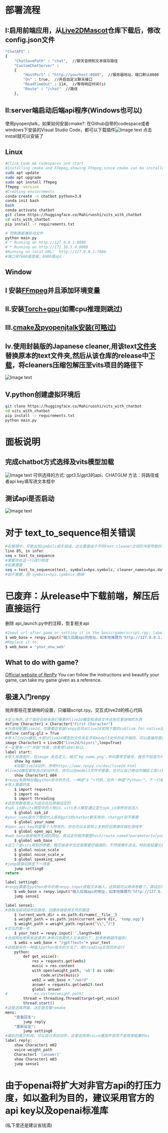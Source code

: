 # 部署流程
## I:启用前端应用，从[Live2DMascot](https://github.com/Arkueid/Live2DMascot)仓库下载后，修改config.json文件
```sh
"ChatAPI" : 
{
	"ChatSavePath" : "chat",  //聊天音频和文本保存路径
	"CustomChatServer" : 
	{
		"HostPort" : "http://yourhost:8080",  //服务器地址，端口默认8080
		"On" : true,  //开启自定义聊天接口
		"ReadTimeOut" : 114,  //等待响应时间(s)
		"Route" : "/chat"  //路径
	},
```
## II:server端启动后端api程序(Windows也可以)
使用pyopenjtalk，如果如何安装cmake?:
在Github自带的codespace或者windows下安装的Visual Studio Code，都可以下载插件![Image text](https://github.com/Paraworks/vits_with_chatgpt-gpt3/blob/onnx/moe/VSC.png)
点击install就可以安装了
## Linux
```sh
#Click Code && codespaces and start
#Installing cmake and FFmpeg,showing FFmpeg,since cmake can be installed directly in the Extensions
sudo apt update
sudo apt upgrade
sudo apt install ffmpeg
ffmpeg -version
#Creating enviornments
conda create -n chatbot python=3.8
conda init bash
bash
conda activate chatbot
git clone https://huggingface.co/Mahiruoshi/vits_with_chatbot
cd vits_with_chatbot
pip install -r requirements.txt

# 控制面板兼启动文件
python main.py
# * Running on http://127.0.0.1:8080
# * Running on http://172.16.5.4:8080
#Running on local URL:  http://127.0.0.1:7860
#端口号7860是面板，8080是api
```
## Window
## I 安装[FFmpeg](https://zhuanlan.zhihu.com/p/118362010)并且添加环境变量
## II.安装[Torch+gpu](https://blog.csdn.net/qq_44173699/article/details/126312680)(如需cpu推理则跳过)
## III.[cmake及pyopenjtalk安装(可略过)](https://www.bilibili.com/video/BV13t4y1V7DV/?spm_id_from=333.880.my_history.page.click)
## Iv.使用封装版的Japanese cleaner,用该text[文件夹](https://github.com/Paraworks/vits_with_chatgpt-gpt3/tree/window/text)替换原本的text文件夹,然后从该仓库的release中[下载](https://github.com/NaruseMioShirakana/JapaneseCleaner)，将cleaners压缩包解压至vits项目的路径下
![Image text](https://github.com/Paraworks/vits_with_chatgpt-gpt3/blob/onnx/moe/c4.png)

## V.python创建虚拟环境后 
```sh
git clone https://huggingface.co/Mahiruoshi/vits_with_chatbot
cd vits_with_chatbot
pip install -r requirements.txt
python main.py
```
# 面板说明
## 完成chatbot方式选择及vits模型加载
![Image text](https://github.com/Paraworks/vits_with_chatgpt-gpt3/blob/onnx/moe/p2.png)
可供选择的方式: gpt3.5/gpt3的api，CHATGLM
方法：将路径或者api key填写进文本框中
## 测试api是否启动
![Image text](https://github.com/Paraworks/vits_with_chatgpt-gpt3/blob/onnx/moe/p3.png)
# 对于 text_to_sequence相关错误
```sh
#在推理中，可能出现symbols相关错误，这主要是由于不同text cleaner之间的冲突导致的
line 85, in infer
seq = text_to_sequence
#需要你在这一行自行修改
#如果需要
seq = text_to_sequence(text, symbols=hps.symbols, cleaner_names=hps.data.text_cleaners)
#如不需要，把 symbols=hps.symbols 删掉
```
# 已废弃：从release中下载前端，解压后直接运行
删除 api_launch.py中的注释，恢复相关api
```sh
#Input url after game or setting it in the basic/game/script.rpy: label setting0:
$ web_base = renpy.input("输入后端api的地址，如本地推理为'http://127.0.0.1:8080'，终端运行inference_api.py时查看",length=100)
#Replace it to:
$ web_base = 'your_onw_web'
```
## What to do with game?
[Official website of RenPy](https://www.renpy.org/)
You can follow the instructions and beautify your game, can take my game given as a reference.

## 极速入门renpy
抛弃那些花里胡哨的设置，只编辑script.rpy。交互式live2d的核心代码
```sh
#定义角色,这个类将会继承我们需要的live2d模型和语音文件这些花里胡哨的东西
define Character1 = Character("First Character")
#为游戏配置live2d，你需要在安装renpy后将从live2d官网下载的cublism for native压缩包放到renpy的目录下，之后点开renpy按照指示自动加载。
define config.gl2 = True
#导入live2d模型,大部分live2d模型的文件夹名字和model3文件的名字相同，可以直接将路径名设置为文件夹的名字，保险起见也可直接对应model3文件
image Character1 = Live2D("live2d/hiyori",loop=True)
#一定要有一个"开始"场景，场景用label标记。
label start:
#导入背景图片，在image 处自定义，格式‘bg name.png’,中间要带空格号，我也不知道为什么要这样设定
    show bg name
    #加载live2d动作，参考https://www.renpy.cn/doc/live2d.html
#live2d模型都有自己的动作名，你可以在model3文件中查看，也可以自己用动作捕捉工具(steam里搜vtuber)自定义。
    show Character1 m04
#renpy有两种加载python命令的方式，一种是"$ "+代码，另外一种是"Python:"，下一行缩进后编写，这里先用"$ "
#导入需要的库
    $ import requests
    $ import os
    $ import threading 
#这些参数是我认为适合在应用端设定的
#spk_id是vits模型中的人物id，vits多人模型通过变化spk_id来修改说话人
    $ global spk_id
#your_name是为了增加代入感和gpt3的chatbot聊天用的，chatgpt则不需要
    $ global your_name
#open_api_key则是每个人特有的，你也可以从官网上复制好后直接存储在游戏中
    $ global open_api_key
#web_base就是程序生成的网址，我设定的程序都是host/route_nameX?parameter1=[your_input1]&parameter2=[your_input2]......&parameter3=[your_input3]这种形式，你也可以改成表单
    $ global web_base
#这三个是vits用到的参数，樱花妹说中文还是需要仔细调的，不然很难听进去。特别是轻量化模型，日文也需要()
    $ global noise_scale
    $ global noise_scale_w
    $ global speaking_speed
#jump直接切换至下一场景
    jump setting0
return

label setting0:
#renpy需要在python命令中用renpy.input获取文本输入，这样就可以修改参数了。调试后可以将这些参数存储在游戏文件中。
    $ web_base = renpy.input("输入后端api的地址，如本地推理为'http://127.0.0.1:8080'，终端运行inference_api.py时查看",length=100)
    jump sense1

label sense1:
#获取当前项目所在路径，创建存储音频文件的路径
    $ current_work_dir = os.path.dirname(__file__)
    $ weight_path = os.path.join(current_work_dir, 'temp.ogg')
    $ weight_path = weight_path.replace("\\","/")
#交互的第一步
    $ your_text = renpy.input('',length=60)
#合成网址用来发送请求(本来只有需传入文本就行了，后来参数越传越多)
    $ webs = web_base + "/gpt?text="+ your_text
#这就是另外一种插入python指令的方法了，用treading实现同步运行
    python:
        def get_voice():
            res = requests.get(webs)
            music = res.content
            with open(weight_path, 'wb') as code:
                code.write(music)
            web2 = web_base + "/word"
            answer = requests.get(web2).text
            global answer
#            os.system(weight_path)
        thread = threading.Thread(target=get_voice)
        thread.start()
#这是选择界面，决定是否要remake
menu:
    "查看回复":
        jump reply
    "重新设定":
        jump setting0
#最后的展示阶段，可以自己添加动作，这里选择用voice播放声音而不是简单粗暴的os
label reply:
    show Character1 m02
    voice weight_path
    Character1 '[answer]'
    show Character1 m03
    jump sense1
```
# 由于openai将扩大对非官方api的打压力度，如以盈利为目的，建议采用官方的api key以及openai标准库
(私下里还是建议省钱滴)
